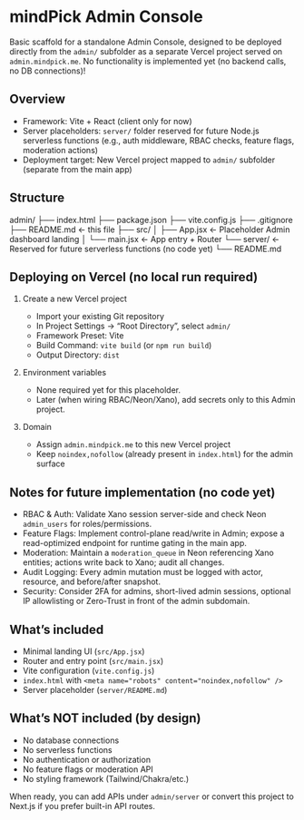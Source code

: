 # mindPick Admin Console

Basic scaffold for a standalone Admin Console, designed to be deployed directly from the `admin/` subfolder as a separate Vercel project served on `admin.mindpick.me`. No functionality is implemented yet (no backend calls, no DB connections)!

## Overview

- Framework: Vite + React (client only for now)
- Server placeholders: `server/` folder reserved for future Node.js serverless functions (e.g., auth middleware, RBAC checks, feature flags, moderation actions)
- Deployment target: New Vercel project mapped to `admin/` subfolder (separate from the main app)

## Structure

admin/
├── index.html
├── package.json
├── vite.config.js
├── .gitignore
├── README.md ← this file
├── src/
│   ├── App.jsx        ← Placeholder Admin dashboard landing
│   └── main.jsx       ← App entry + Router
└── server/            ← Reserved for future serverless functions (no code yet)
    └── README.md

## Deploying on Vercel (no local run required)

1) Create a new Vercel project
   - Import your existing Git repository
   - In Project Settings → “Root Directory”, select `admin/`
   - Framework Preset: Vite
   - Build Command: `vite build` (or `npm run build`)
   - Output Directory: `dist`

2) Environment variables
   - None required yet for this placeholder.
   - Later (when wiring RBAC/Neon/Xano), add secrets only to this Admin project.

3) Domain
   - Assign `admin.mindpick.me` to this new Vercel project
   - Keep `noindex,nofollow` (already present in `index.html`) for the admin surface

## Notes for future implementation (no code yet)
- RBAC & Auth: Validate Xano session server-side and check Neon `admin_users` for roles/permissions.
- Feature Flags: Implement control-plane read/write in Admin; expose a read-optimized endpoint for runtime gating in the main app.
- Moderation: Maintain a `moderation_queue` in Neon referencing Xano entities; actions write back to Xano; audit all changes.
- Audit Logging: Every admin mutation must be logged with actor, resource, and before/after snapshot.
- Security: Consider 2FA for admins, short-lived admin sessions, optional IP allowlisting or Zero-Trust in front of the admin subdomain.

## What’s included
- Minimal landing UI (`src/App.jsx`)
- Router and entry point (`src/main.jsx`)
- Vite configuration (`vite.config.js`)
- `index.html` with `<meta name="robots" content="noindex,nofollow" />`
- Server placeholder (`server/README.md`)

## What’s NOT included (by design)
- No database connections
- No serverless functions
- No authentication or authorization
- No feature flags or moderation API
- No styling framework (Tailwind/Chakra/etc.)

When ready, you can add APIs under `admin/server` or convert this project to Next.js if you prefer built-in API routes.
